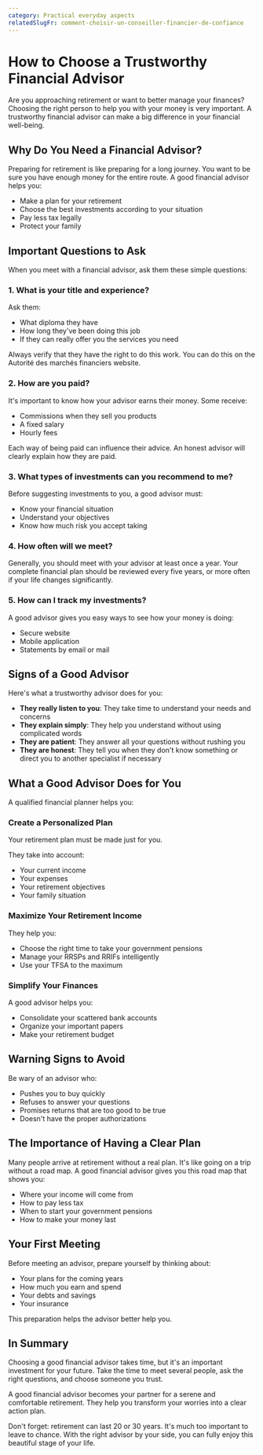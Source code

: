 ```yaml
---
category: Practical everyday aspects
relatedSlugFr: comment-choisir-un-conseiller-financier-de-confiance
---
```

# How to Choose a Trustworthy Financial Advisor

Are you approaching retirement or want to better manage your finances? Choosing the right person to help you with your money is very important. A trustworthy financial advisor can make a big difference in your financial well-being.

## Why Do You Need a Financial Advisor?

Preparing for retirement is like preparing for a long journey. You want to be sure you have enough money for the entire route. A good financial advisor helps you:

- Make a plan for your retirement
- Choose the best investments according to your situation
- Pay less tax legally
- Protect your family

## Important Questions to Ask

When you meet with a financial advisor, ask them these simple questions:

### 1. What is your title and experience?

Ask them:
- What diploma they have
- How long they've been doing this job
- If they can really offer you the services you need

Always verify that they have the right to do this work. You can do this on the Autorité des marchés financiers website.

### 2. How are you paid?

It's important to know how your advisor earns their money. Some receive:
- Commissions when they sell you products
- A fixed salary
- Hourly fees

Each way of being paid can influence their advice. An honest advisor will clearly explain how they are paid.

### 3. What types of investments can you recommend to me?

Before suggesting investments to you, a good advisor must:
- Know your financial situation
- Understand your objectives
- Know how much risk you accept taking

### 4. How often will we meet?

Generally, you should meet with your advisor at least once a year. Your complete financial plan should be reviewed every five years, or more often if your life changes significantly.

### 5. How can I track my investments?

A good advisor gives you easy ways to see how your money is doing:
- Secure website
- Mobile application
- Statements by email or mail

## Signs of a Good Advisor

Here's what a trustworthy advisor does for you:

- **They really listen to you**: They take time to understand your needs and concerns
- **They explain simply**: They help you understand without using complicated words
- **They are patient**: They answer all your questions without rushing you
- **They are honest**: They tell you when they don't know something or direct you to another specialist if necessary

## What a Good Advisor Does for You

A qualified financial planner helps you:

### Create a Personalized Plan
Your retirement plan must be made just for you.

They take into account:
- Your current income
- Your expenses
- Your retirement objectives
- Your family situation

### Maximize Your Retirement Income
They help you:
- Choose the right time to take your government pensions
- Manage your RRSPs and RRIFs intelligently
- Use your TFSA to the maximum

### Simplify Your Finances
A good advisor helps you:
- Consolidate your scattered bank accounts
- Organize your important papers
- Make your retirement budget

## Warning Signs to Avoid

Be wary of an advisor who:
- Pushes you to buy quickly
- Refuses to answer your questions
- Promises returns that are too good to be true
- Doesn't have the proper authorizations

## The Importance of Having a Clear Plan

Many people arrive at retirement without a real plan. It's like going on a trip without a road map. A good financial advisor gives you this road map that shows you:

- Where your income will come from
- How to pay less tax
- When to start your government pensions
- How to make your money last

## Your First Meeting

Before meeting an advisor, prepare yourself by thinking about:
- Your plans for the coming years
- How much you earn and spend
- Your debts and savings
- Your insurance

This preparation helps the advisor better help you.

## In Summary

Choosing a good financial advisor takes time, but it's an important investment for your future. Take the time to meet several people, ask the right questions, and choose someone you trust.

A good financial advisor becomes your partner for a serene and comfortable retirement. They help you transform your worries into a clear action plan.

Don't forget: retirement can last 20 or 30 years. It's much too important to leave to chance. With the right advisor by your side, you can fully enjoy this beautiful stage of your life.

